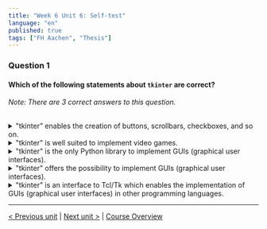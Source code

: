 ```yaml
---
title: "Week 6 Unit 6: Self-test"
language: "en"
published: true
tags: ["FH Aachen", "Thesis"]
---
```


### Question 1

#### Which of the following statements about ```tkinter``` are correct?

*Note: There are 3 correct answers to this question.*

<br>

<details>
	<summary>"tkinter" enables the creation of buttons, scrollbars, checkboxes, and so on. </summary>
	
</details>


<details>
	<summary>"tkinter" is well suited to implement video games. </summary>
	
</details>


<details>
	<summary>"tkinter" is the only Python library to implement GUIs (graphical user interfaces).</summary>
	
</details>


<details>
	<summary>"tkinter" offers the possibility to implement GUIs (graphical user interfaces).</summary>
	
</details>


<details>
	<summary>"tkinter" is an interface to Tcl/Tk which enables the implementation of GUIs (graphical user interfaces) in other programming languages.</summary>
	
</details>

---

[< Previous unit](/teaching/python-mooc/week6_unit7_summary) | [Next unit >](/teaching/python-mooc/week6_unit6_example_libraries) |
[Course Overview](/teaching/python-mooc)